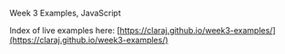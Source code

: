Week 3 Examples, JavaScript

Index of live examples here: [https://claraj.github.io/week3-examples/](https://claraj.github.io/week3-examples/)